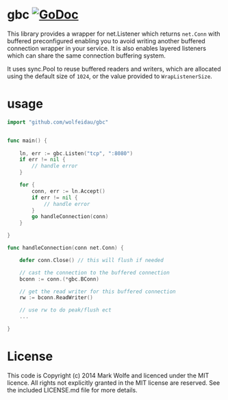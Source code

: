 # gbc [![GoDoc](https://img.shields.io/badge/godoc-Reference-brightgreen.svg?style=flat)](http://godoc.org/github.com/wolfeidau/gbc)

This library provides a wrapper for net.Listener which returns `net.Conn` with buffered preconfigured enabling you 
to avoid writing another buffered connection wrapper in your service. It is also enables layered listeners which can 
share the same connection buffering system.

It uses sync.Pool to reuse buffered readers and writers, which are allocated using the default size of `1024`, or the 
value provided to `WrapListenerSize`.

# usage

```go
import "github.com/wolfeidau/gbc"


func main() {
	
	ln, err := gbc.Listen("tcp", ":8080")
	if err != nil {
		// handle error
	}

	for {
		conn, err := ln.Accept()
		if err != nil {
			// handle error
		}
		go handleConnection(conn)
	}

}

func handleConnection(conn net.Conn) {

	defer conn.Close() // this will flush if needed

	// cast the connection to the buffered connection
	bconn := conn.(*gbc.BConn)

	// get the read writer for this buffered connection
	rw := bconn.ReadWriter()

	// use rw to do peak/flush ect
	...

}

```

# License

This code is Copyright (c) 2014 Mark Wolfe and licenced under the MIT licence. All rights not explicitly granted in the MIT license are reserved. See the included LICENSE.md file for more details.